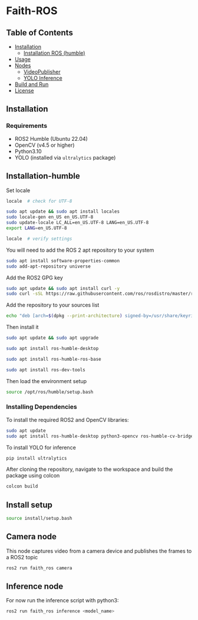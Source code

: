 # Faith-ROS

## Table of Contents
- [Installation](#installation)
    - [Installation ROS (humble)](#installation-humble)
- [Usage](#usage)
- [Nodes](#nodes)
  - [VideoPublisher](#videopublisher-node)
  - [YOLO Inference](#yolo-inference-node)
- [Build and Run](#build-and-run)
- [License](#license)

## Installation

### Requirements
- ROS2 Humble (Ubuntu 22.04)
- OpenCV (v4.5 or higher)
- Python3.10
- YOLO (installed via `ultralytics` package)

## Installation-humble

Set locale

```bash
locale  # check for UTF-8

sudo apt update && sudo apt install locales
sudo locale-gen en_US en_US.UTF-8
sudo update-locale LC_ALL=en_US.UTF-8 LANG=en_US.UTF-8
export LANG=en_US.UTF-8

locale  # verify settings
```
You will need to add the ROS 2 apt repository to your system

```bash
sudo apt install software-properties-common
sudo add-apt-repository universe
```

Add the ROS2 GPG key

```bash
sudo apt update && sudo apt install curl -y
sudo curl -sSL https://raw.githubusercontent.com/ros/rosdistro/master/ros.key -o /usr/share/keyrings/ros-archive-keyring.gpg
```

Add the repository to your sources list
```bash
echo "deb [arch=$(dpkg --print-architecture) signed-by=/usr/share/keyrings/ros-archive-keyring.gpg] http://packages.ros.org/ros2/ubuntu $(. /etc/os-release && echo $UBUNTU_CODENAME) main" | sudo tee /etc/apt/sources.list.d/ros2.list > /dev/null
```

Then install it

```bash
sudo apt update && sudo apt upgrade
```

```bash
sudo apt install ros-humble-desktop
```

```bash
sudo apt install ros-humble-ros-base
```

```bash
sudo apt install ros-dev-tools
```
Then load the environment setup

```bash
source /opt/ros/humble/setup.bash
```

### Installing Dependencies

To install the required ROS2 and OpenCV libraries:

```bash
sudo apt update
sudo apt install ros-humble-desktop python3-opencv ros-humble-cv-bridge
```

To install YOLO for inference

```bash
pip install ultralytics
```

After cloning the repository, navigate to the workspace and build the package using colcon

```bash
colcon build
```
## Install setup
```bash
source install/setup.bash
```

## Camera node
This node captures video from a camera device and publishes the frames to a ROS2 topic

```bash
ros2 run faith_ros camera
```

## Inference node
For now run the inference script with python3:
```bash
ros2 run faith_ros inference <model_name>
```
